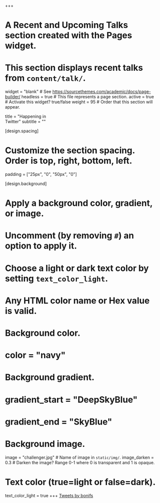 +++
# A Recent and Upcoming Talks section created with the Pages widget.
# This section displays recent talks from `content/talk/`.

widget = "blank"  # See https://sourcethemes.com/academic/docs/page-builder/
headless = true  # This file represents a page section.
active = true  # Activate this widget? true/false
weight = 95  # Order that this section will appear.

title = "Happening in <br> Twitter"
subtitle = ""

[design.spacing]
 # Customize the section spacing. Order is top, right, bottom, left.
  padding = ["25px", "0", "50px", "0"]


[design.background]
  # Apply a background color, gradient, or image.
  #   Uncomment (by removing `#`) an option to apply it.
  #   Choose a light or dark text color by setting `text_color_light`.
  #   Any HTML color name or Hex value is valid.
    
  # Background color.
  # color = "navy"
  
  # Background gradient.
  # gradient_start = "DeepSkyBlue"
  # gradient_end = "SkyBlue"
  
  # Background image.
  image = "challenger.jpg"  # Name of image in `static/img/`.
  image_darken = 0.3  # Darken the image? Range 0-1 where 0 is transparent and 1 is opaque.

  # Text color (true=light or false=dark).
  text_color_light = true 
+++
<a class="twitter-timeline" data-width="1000" data-height="700" data-dnt="true" data-theme="light" href="https://twitter.com/bonifs?ref_src=twsrc%5Etfw">Tweets by bonifs</a> <script async src="https://platform.twitter.com/widgets.js" charset="utf-8"></script>